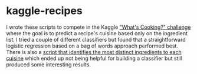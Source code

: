 # kaggle-recipes

I wrote these scripts to compete in the Kaggle ["What's Cooking?" challenge](https://www.kaggle.com/c/whats-cooking) where the goal is to predict a recipe's cuisine based only on the ingredient list. I tried a couple of different classifiers but found that a straightforward logistic regression based on a bag of words approach performed best. There is also a [script that identifies the most distinct ingredients to each cuisine](https://www.kaggle.com/rayleighjeans/whats-cooking/top-10-distinct-ingredients) which ended up not being helpful for building a classifier but still produced some interesting results.

